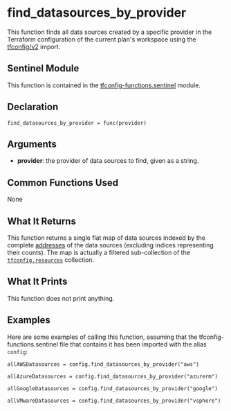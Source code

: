 # find_datasources_by_provider
This function finds all data sources created by a specific provider in the Terraform configuration of the current plan's workspace using the [tfconfig/v2](https://www.terraform.io/docs/cloud/sentinel/import/tfconfig-v2.html) import.

## Sentinel Module
This function is contained in the [tfconfig-functions.sentinel](../../tfconfig-functions.sentinel) module.

## Declaration
`find_datasources_by_provider = func(provider)`

## Arguments
* **provider**: the provider of data sources to find, given as a string.

## Common Functions Used
None

## What It Returns
This function returns a single flat map of data sources indexed by the complete [addresses](https://www.terraform.io/docs/internals/resource-addressing.html) of the data sources (excluding indices representing their counts). The map is actually a filtered sub-collection of the [`tfconfig.resources`](https://www.terraform.io/docs/cloud/sentinel/import/tfconfig-v2.html#the-resources-collection) collection.

## What It Prints
This function does not print anything.

## Examples
Here are some examples of calling this function, assuming that the tfconfig-functions.sentinel file that contains it has been imported with the alias `config`:
```
allAWSDatasources = config.find_datasources_by_provider("aws")

allAzureDatasources = config.find_datasources_by_provider("azurerm")

allGoogleDatasources = config.find_datasources_by_provider("google")

allVMwareDatasources = config.find_datasources_by_provider("vsphere")
```
